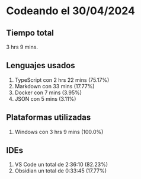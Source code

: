 # Codeando el 30/04/2024

## Tiempo total
3 hrs 9 mins.

## Lenguajes usados
1. TypeScript con 2 hrs 22 mins (75.17%)
1. Markdown con 33 mins (17.77%)
1. Docker con 7 mins (3.95%)
1. JSON con 5 mins (3.11%)

## Plataformas utilizadas
1. Windows con 3 hrs 9 mins (100.0%)

## IDEs
1. VS Code un total de 2:36:10 (82.23%)
1. Obsidian un total de 0:33:45 (17.77%)
